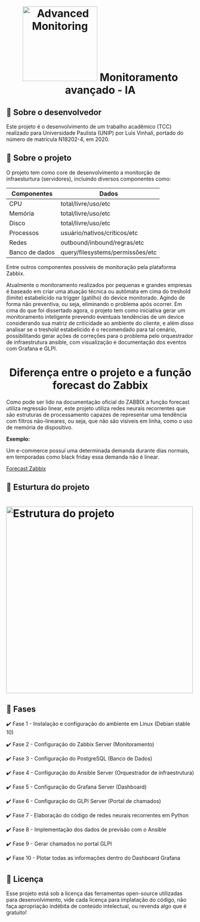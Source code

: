 <h1 align="center">
    <img alt="Advanced Monitoring" src="https://www.sierraexperts.com/documents/2016/04/Infrastructure-Monitoring.png" width="200px" />     Monitoramento avançado - IA
</h1>

## :rocket: Sobre o desenvolvedor

Este projeto é o desenvolvimento de um trabalho acadêmico (TCC) realizado para Universidade Paulista (UNIP) por Luis Vinhali, portado do número de matrícula N18202-4, em 2020.

## :rocket: Sobre o projeto

O projeto tem como core de desenvolvimento a monitorção de infraesturtura (servidores), incluindo diversos componentes como:

Componentes| Dados  |
---------- | ------ |
| CPU | total/livre/uso/etc |
| Memória | total/livre/uso/etc |
| Disco | total/livre/uso/etc |
| Processos | usuário/nativos/críticos/etc |
| Redes | outbound/inbound/regras/etc |
| Banco de dados | query/filesystems/permissões/etc |

Entre outros componentes possíveis de monitoração pela plataforma Zabbix.

Atualmente o monitoramento realizados por pequenas e grandes empresas é baseado em criar uma atuação técnica ou autômata em cima do treshold (limite) estabelicido na trigger (gatilho) do device monitorado. Agindo de forma não preventiva, ou seja, eliminando o problema após ocorrer. Em cima do que foi dissertado agora, o projeto tem como iniciativa gerar um monitoramento inteligente prevendo eventuais tendências de um device considerando sua matriz de criticidade ao ambiente do cliente, e além disso analisar se o treshold estabelicido é o recomendado para tal cenário, possibilitando gerar ações de correções para o problema pelo orquestrador de infraestrutura ansible, com visualização e documentação dos eventos com Grafana e GLPI.

<h1 align="center"><b> Diferença entre o projeto e a função forecast do Zabbix </b></h1>

Como pode ser lido na documentação oficial do ZABBIX a função forecast utiliza regressão linear, este projeto utiliza redes neurais recorrentes que são estruturas de processamento capazes de representar uma tendência com filtros não-lineares, ou seja, que não são vísiveis em linha, como o uso de memória de dispositivo.

<b>Exemplo:</b>

Um e-commerce possuí uma determinada demanda durante dias normais, em temporadas como black friday essa demanda não é linear.

[Forecast Zabbix](https://www.zabbix.com/documentation/3.0/pt/manual/config/triggers/prediction)

## :rocket: Esturtura do projeto

<h1 align="left">
    <img alt="Estrutura do projeto" src="https://i.ibb.co/L135GtG/MONITORING-EXPERT.png" width="500px" height="500px"/>
</h1>

## :rocket: Fases

:heavy_check_mark: Fase 1 - Instalação e configuração do ambiente em Linux (Debian stable 10)

:heavy_check_mark: Fase 2 - Configuração do Zabbix Server (Monitoramento)

:heavy_check_mark: Fase 3 - Configuração do PostgreSQL (Banco de Dados)

:heavy_check_mark: Fase 4 - Configuração do Ansible Server (Orquestrador de infraestrutura)

:heavy_check_mark: Fase 5 - Configuração do Grafana Server (Dashboard)

:heavy_check_mark: Fase 6 - Configuração do GLPI Server (Portal de chamados)

:heavy_check_mark: Fase 7 - Elaboração do código de redes neurais recorrentes em Python 

:heavy_check_mark: Fase 8 - Implementação dos dados de previsão com o Ansible

:heavy_check_mark: Fase 9 - Gerar chamados no portal GLPI

:heavy_check_mark: Fase 10 - Plotar todas as informações dentro do Dashboard Grafana


## :memo: Licença

Esse projeto está sob a licença das ferramentas open-source utilizadas para desenvolvimento, vide cada licença para implatação do código, não faça apropriação indébita de conteúdo intelectual, ou revenda algo que é gratuito!
